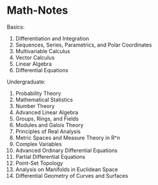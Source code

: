 # Math-Notes

Basics:
1. Differentiation and Integration
2. Sequences, Series, Parametrics, and Polar Coordinates
3. Multivariable Calculus
4. Vector Calculus
6. Linear Algebra
7. Differential Equations


Undergraduate:
1. Probability Theory
2. Mathematical Statistics
3. Number Theory
4. Advanced Linear Algebra
5. Groups, Rings, and Fields
6. Modules and Galois Theory
7. Principles of Real Analysis
8. Metric Spaces and Measure Theory in R^n
9. Complex Variables
10. Advanced Ordinary Differential Equations
11. Partial Differential Equations
12. Point-Set Topology
13. Analysis on Manifolds in Euclidean Space
14. Differential Geometry of Curves and Surfaces


